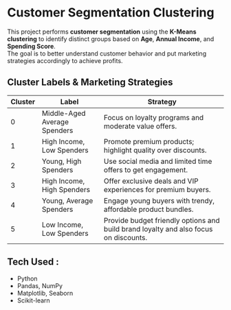 # Customer Segmentation Clustering

This project performs **customer segmentation** using the **K-Means clustering** to identify distinct groups based on **Age**, **Annual Income**, and **Spending Score**.  
The goal is to better understand customer behavior and put marketing strategies accordingly to achieve profits.

##  Cluster Labels & Marketing Strategies

| Cluster | Label | Strategy |
|----------|--------|----------|
| 0 | Middle-Aged Average Spenders | Focus on loyalty programs and moderate value offers. |
| 1 | High Income, Low Spenders | Promote premium products; highlight quality over discounts. |
| 2 | Young, High Spenders | Use social media and limited time offers to get engagement. |
| 3 | High Income, High Spenders | Offer exclusive deals and VIP experiences for premium buyers. |
| 4 | Young, Average Spenders | Engage young buyers with trendy, affordable product bundles. |
| 5 | Low Income, Low Spenders | Provide budget friendly options and build brand loyalty and also focus on discounts. |

##  Tech Used : 
- Python   
- Pandas, NumPy  
- Matplotlib, Seaborn  
- Scikit-learn  
